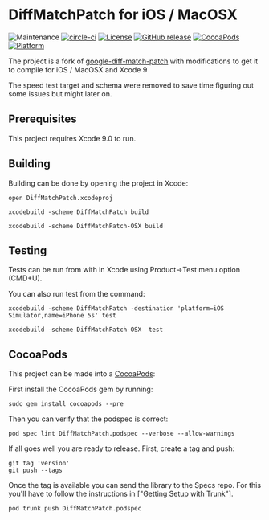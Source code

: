 # DiffMatchPatch for iOS / MacOSX

![Maintenance](https://img.shields.io/maintenance/yes/2017.svg)
[![circle-ci](https://img.shields.io/circleci/project/github/aerogear/aerogear-ios-diffmatchpatch/master.svg)](https://circleci.com/gh/aerogear/aerogear-ios-diffmatchpatch)
[![License](https://img.shields.io/badge/-Apache%202.0-blue.svg)](https://opensource.org/s/Apache-2.0)
[![GitHub release](https://img.shields.io/github/release/aerogear/aerogear-ios-diffmatchpatch.svg)](https://github.com/aerogear/aerogear-ios-diffmatchpatch/releases)
[![CocoaPods](https://img.shields.io/cocoapods/v/DiffMatchPatch.svg)](https://cocoapods.org/pods/DiffMatchPatch)
[![Platform](https://img.shields.io/cocoapods/p/DiffMatchPatch.svg)](https://cocoapods.org/pods/DiffMatchPatch)

The project is a fork of [google-diff-match-patch](https://github.com/JanX2/google-diff-match-patch)
with modifications to get it to compile for iOS / MacOSX and Xcode 9

The speed test target and schema were removed to save time figuring out some issues but might
later on.

## Prerequisites
This project requires Xcode 9.0 to run.

## Building

Building can be done by opening the project in Xcode:

    open DiffMatchPatch.xcodeproj

    xcodebuild -scheme DiffMatchPatch build

    xcodebuild -scheme DiffMatchPatch-OSX build

## Testing
Tests can be run from with in Xcode using Product->Test menu option (CMD+U).  

You can also run test from the command:

    xcodebuild -scheme DiffMatchPatch -destination 'platform=iOS Simulator,name=iPhone 5s' test

    xcodebuild -scheme DiffMatchPatch-OSX  test


## CocoaPods
This project can be made into a [CocoaPods](http://www.cocoapods.org/):

First install the CocoaPods gem by running:

    sudo gem install cocoapods --pre

Then you can verify that the podspec is correct:

    pod spec lint DiffMatchPatch.podspec --verbose --allow-warnings

If all goes well you are ready to release. First, create a tag and push:

    git tag 'version'
    git push --tags

Once the tag is available you can send the library to the Specs repo. For this you'll have to follow the instructions in ["Getting Setup with Trunk"].

    pod trunk push DiffMatchPatch.podspec
